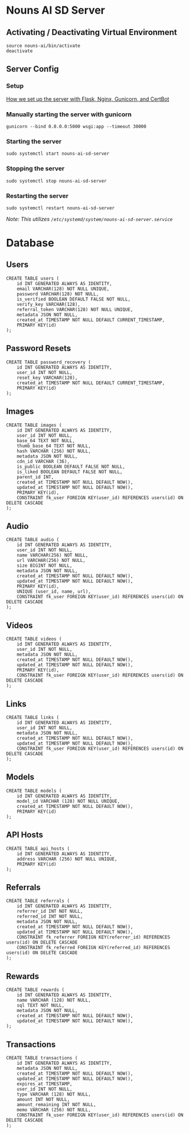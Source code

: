 # Nouns AI SD Server

## Activating / Deactivating Virtual Environment
```
source nouns-ai/bin/activate
deactivate
```

## Server Config
### Setup
[How we set up the server with Flask, Nginx, Gunicorn, and CertBot](https://www.digitalocean.com/community/tutorials/how-to-serve-flask-applications-with-gunicorn-and-nginx-on-ubuntu-22-04)

### Manually starting the server with gunicorn
`gunicorn --bind 0.0.0.0:5000 wsgi:app --timeout 30000`

### Starting the server
`sudo systemctl start nouns-ai-sd-server`

### Stopping the server
`sudo systemctl stop nouns-ai-sd-server`

### Restarting the server
`sudo systemctl restart nouns-ai-sd-server`

_Note: This utilizes `/etc/systemd/system/nouns-ai-sd-server.service`_

# Database

## Users
```
CREATE TABLE users (
    id INT GENERATED ALWAYS AS IDENTITY,
    email VARCHAR(128) NOT NULL UNIQUE,
    password VARCHAR(128) NOT NULL,
    is_verified BOOLEAN DEFAULT FALSE NOT NULL,
    verify_key VARCHAR(128),
    referral_token VARCHAR(128) NOT NULL UNIQUE,
    metadata JSON NOT NULL,
    created_at TIMESTAMP NOT NULL DEFAULT CURRENT_TIMESTAMP,
    PRIMARY KEY(id)
);
```

## Password Resets
```
CREATE TABLE password_recovery (
    id INT GENERATED ALWAYS AS IDENTITY,
    user_id INT NOT NULL,
    reset_key VARCHAR(128),
    created_at TIMESTAMP NOT NULL DEFAULT CURRENT_TIMESTAMP,
    PRIMARY KEY(id)
);
```

## Images
```
CREATE TABLE images (
    id INT GENERATED ALWAYS AS IDENTITY,
    user_id INT NOT NULL,
    base_64 TEXT NOT NULL,
    thumb_base_64 TEXT NOT NULL,
    hash VARCHAR (256) NOT NULL,
    metadata JSON NOT NULL,
    cdn_id VARCHAR (36),
    is_public BOOLEAN DEFAULT FALSE NOT NULL,
    is_liked BOOLEAN DEFAULT FALSE NOT NULL,
    parent_id INT,
    created_at TIMESTAMP NOT NULL DEFAULT NOW(),
    updated_at TIMESTAMP NOT NULL DEFAULT NOW(),
    PRIMARY KEY(id),
    CONSTRAINT fk_user FOREIGN KEY(user_id) REFERENCES users(id) ON DELETE CASCADE
);
```

## Audio
```
CREATE TABLE audio (
    id INT GENERATED ALWAYS AS IDENTITY,
    user_id INT NOT NULL,
    name VARCHAR(256) NOT NULL,
    url VARCHAR(256) NOT NULL,
    size BIGINT NOT NULL,
    metadata JSON NOT NULL,
    created_at TIMESTAMP NOT NULL DEFAULT NOW(),
    updated_at TIMESTAMP NOT NULL DEFAULT NOW(),
    PRIMARY KEY(id),
    UNIQUE (user_id, name, url),
    CONSTRAINT fk_user FOREIGN KEY(user_id) REFERENCES users(id) ON DELETE CASCADE
);
```

## Videos
```
CREATE TABLE videos (
    id INT GENERATED ALWAYS AS IDENTITY,
    user_id INT NOT NULL,
    metadata JSON NOT NULL,
    created_at TIMESTAMP NOT NULL DEFAULT NOW(),
    updated_at TIMESTAMP NOT NULL DEFAULT NOW(),
    PRIMARY KEY(id),
    CONSTRAINT fk_user FOREIGN KEY(user_id) REFERENCES users(id) ON DELETE CASCADE
);
```

## Links
```
CREATE TABLE links (
    id INT GENERATED ALWAYS AS IDENTITY,
    user_id INT NOT NULL,
    metadata JSON NOT NULL,
    created_at TIMESTAMP NOT NULL DEFAULT NOW(),
    updated_at TIMESTAMP NOT NULL DEFAULT NOW(),
    CONSTRAINT fk_user FOREIGN KEY(user_id) REFERENCES users(id) ON DELETE CASCADE
);
```

## Models

```
CREATE TABLE models (
    id INT GENERATED ALWAYS AS IDENTITY,
    model_id VARCHAR (128) NOT NULL UNIQUE,
    created_at TIMESTAMP NOT NULL DEFAULT NOW(),
    PRIMARY KEY(id)
);
```

## API Hosts

```
CREATE TABLE api_hosts (
    id INT GENERATED ALWAYS AS IDENTITY,
    address VARCHAR (256) NOT NULL UNIQUE,
    PRIMARY KEY(id)
);
```

## Referrals
```
CREATE TABLE referrals (
    id INT GENERATED ALWAYS AS IDENTITY,
    referrer_id INT NOT NULL,
    referred_id INT NOT NULL,
    metadata JSON NOT NULL,
    created_at TIMESTAMP NOT NULL DEFAULT NOW(),
    updated_at TIMESTAMP NOT NULL DEFAULT NOW(),
    CONSTRAINT fk_referrer FOREIGN KEY(referrer_id) REFERENCES users(id) ON DELETE CASCADE
    CONSTRAINT fk_referred FOREIGN KEY(referred_id) REFERENCES users(id) ON DELETE CASCADE
);
```

## Rewards
```
CREATE TABLE rewards (
    id INT GENERATED ALWAYS AS IDENTITY,
    name VARCHAR (128) NOT NULL,
    sql TEXT NOT NULL,
    metadata JSON NOT NULL,
    created_at TIMESTAMP NOT NULL DEFAULT NOW(),
    updated_at TIMESTAMP NOT NULL DEFAULT NOW(),
);
```

## Transactions
```
CREATE TABLE transactions (
    id INT GENERATED ALWAYS AS IDENTITY,
    metadata JSON NOT NULL,
    created_at TIMESTAMP NOT NULL DEFAULT NOW(),
    updated_at TIMESTAMP NOT NULL DEFAULT NOW(),
    expires_at TIMESTAMP,
    user_id INT NOT NULL,
    type VARCHAR (128) NOT NULL,
    amount INT NOT NULL,
    amount_remaining INT NOT NULL,
    memo VARCHAR (256) NOT NULL,
    CONSTRAINT fk_user FOREIGN KEY(user_id) REFERENCES users(id) ON DELETE CASCADE
);
```